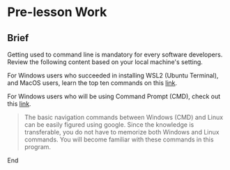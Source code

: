 # Pre-lesson Work

## Brief

Getting used to command line is mandatory for every software developers. Review the following content based on your local machine's setting.

For Windows users who succeeded in installing WSL2 (Ubuntu Terminal), and MacOS users, learn the top ten commands on this [link](https://www.computerhope.com/unixtop1.htm). 

For Windows users who will be using Command Prompt (CMD), check out this [link](https://www.digitalcitizen.life/command-prompt-how-use-basic-commands/).

> The basic navigation commands between Windows (CMD) and Linux can be easily figured using google. Since the knowledge is transferable, you do not have to memorize both Windows and Linux commands. You will become familiar with these commands in this program.

End